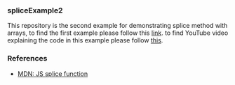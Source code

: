 ### spliceExample2
This repository is the second example for demonstrating splice method with arrays, to find the first example please follow this [link](https://github.com/Nechir-89/spliceExample1). to find YouTube video explaining the code in this example please follow [this](https://www.youtube.com/watch?v=qx7NWc9jJ3g).

### References

- [MDN: JS splice function](https://developer.mozilla.org/en-US/docs/Web/JavaScript/Reference/Global_Objects/Array/splice)
